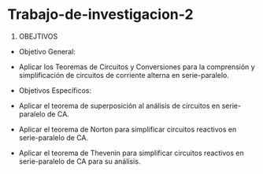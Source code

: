 # Trabajo-de-investigacion-2

1. OBEJTIVOS

  * Objetivo General:
    
   - Aplicar los Teoremas de Circuitos y Conversiones para la comprensión y simplificación de circuitos de corriente alterna en serie-paralelo.
    
  * Objetivos Específicos:

   - Aplicar el teorema de superposición al análisis de circuitos en serie-paralelo de CA.
   
   - Aplicar el teorema de Norton para simplificar circuitos reactivos en serie-paralelo de CA.
   
   - Aplicar el teorema de Thevenin para simplificar circuitos reactivos en serie-paralelo de CA para su análisis.
